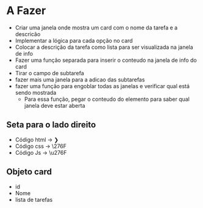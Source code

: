 # A Fazer
- Criar uma janela onde mostra um card com o nome da tarefa e a descricão
- Implementar a lógica para cada opção no card
- Colocar a descrição da tarefa como lista para ser visualizada na janela de info
- Fazer uma função separada para inserir o conteudo na janela de info do card
- Tirar o campo de subtarefa
- fazer mais uma janela para a adicao das subtarefas
- fazer uma função para engoblar todas as janelas e verificar qual está sendo mostrada
    - Para essa função, pegar o conteudo do elemento para saber qual janela deve estar aberta

## Seta para o lado direito
- Código html -> &#10095;
- Código css -> \276F
- Código Js -> \u276F

## Objeto card
- id
- Nome
- lista de tarefas
